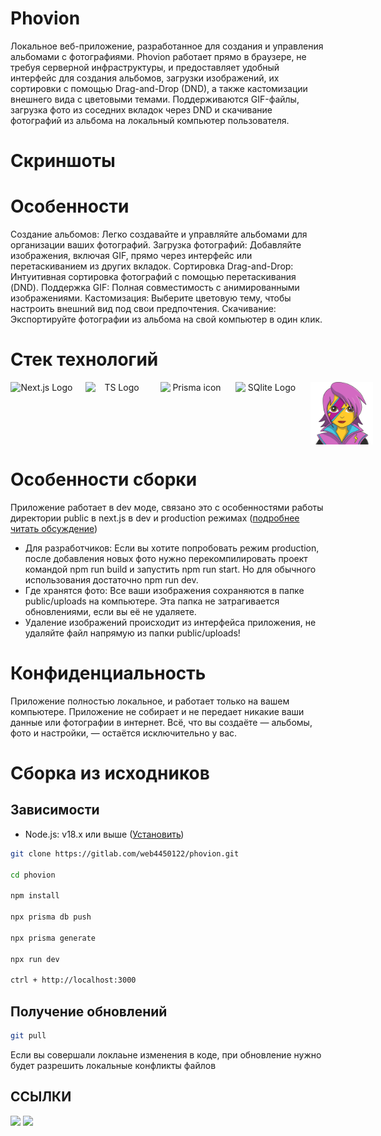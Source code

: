 # Phovion

Локальное веб-приложение, разработанное для создания и управления альбомами с фотографиями. Phovion работает прямо в браузере, не требуя серверной инфраструктуры, и предоставляет удобный интерфейс для создания альбомов, загрузки изображений, их сортировки с помощью Drag-and-Drop (DND), а также кастомизации внешнего вида с цветовыми темами. Поддерживаются GIF-файлы, загрузка фото из соседних вкладок через DND и скачивание фотографий из альбома на локальный компьютер пользователя.

# Скриншоты

# Особенности

Создание альбомов: Легко создавайте и управляйте альбомами для организации ваших фотографий.
Загрузка фотографий: Добавляйте изображения, включая GIF, прямо через интерфейс или перетаскиванием из других вкладок.
Сортировка Drag-and-Drop: Интуитивная сортировка фотографий с помощью перетаскивания (DND).
Поддержка GIF: Полная совместимость с анимированными изображениями.
Кастомизация: Выберите цветовую тему, чтобы настроить внешний вид под свои предпочтения.
Скачивание: Экспортируйте фотографии из альбома на свой компьютер в один клик.

# Стек технологий

<div align="center" style="display: flex; align-items: center;">
  <img src="https://cdn.simpleicons.org/nextdotjs/000?width=40" alt="Next.js Logo" width="100" height="100" style="fill:#000000" />
  <span style="margin: 0 10px; font-size: 24px;"> </span>
  <img src="https://upload.wikimedia.org/wikipedia/commons/4/4c/Typescript_logo_2020.svg" alt="TS Logo" width="100" height="100">
  <span style="margin: 0 10px; font-size: 24px;"> </span>
  <img src="https://cdn.simpleicons.org/prisma" width="100" height="100" alt="Prisma icon"/>
  <span style="margin: 0 10px; font-size: 24px;"> </span>
  <img src="https://upload.wikimedia.org/wikipedia/commons/thumb/3/38/SQLite370.svg/2560px-SQLite370.svg.png" alt="SQlite Logo" width="100" height="100">
  <span style="margin: 0 10px; font-size: 24px;"> </span>
  <img src="https://raw.githubusercontent.com/emotion-js/emotion/main/emotion.png" alt="emotion.js" width="100" height="100">
  <span style="margin: 0 10px; font-size: 24px;"> </span>
</div>

# Особенности сборки

Приложение работает в dev моде, связано это с особенностями работы директории public в next.js в dev и production режимах ([подробнее читать обсуждение](https://github.com/vercel/next.js/discussions/18005))

- Для разработчиков: Если вы хотите попробовать режим production, после добавления новых фото нужно перекомпилировать проект командой npm run build и запустить npm run start. Но для обычного использования достаточно npm run dev.
- Где хранятся фото: Все ваши изображения сохраняются в папке public/uploads на компьютере. Эта папка не затрагивается обновлениями, если вы её не удаляете.
- Удаление изображений происходит из интерфейса приложения, не удаляйте файл напрямую из папки public/uploads!

# Конфиденциальность

Приложение полностью локальное, и работает только на вашем компьютере.
Приложение не собирает и не передает никакие ваши данные или фотографии в интернет. Всё, что вы создаёте — альбомы, фото и настройки, — остаётся исключительно у вас.

# Сборка из исходников

## Зависимости

- Node.js: v18.x или выше ([Установить](https://nodejs.org/en))

```bash
git clone https://gitlab.com/web4450122/phovion.git

cd phovion

npm install

npx prisma db push

npx prisma generate

npx run dev

ctrl + http://localhost:3000
```

## Получение обновлений

```bash
git pull
```

Если вы совершали локлаьне изменения в коде, при обновление нужно будет разрешить локальные конфликты файлов

## ССЫЛКИ

[<img src="https://gitlab.com/prolinux410/owl_dots/-/raw/main/.img/git_tg.png?ref_type=heads" width="100">](https://t.me/ancient_nevionn)
[<img src="https://gitlab.com/prolinux410/owl_dots/-/raw/main/.img/git_coffee.png?ref_type=heads" width="100">](https://www.donationalerts.com/r/nevion)
